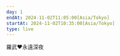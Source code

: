 ```yaml
---
day: 1
endAt: 2024-11-02T11:05:00[Asia/Tokyo]
startAt: 2024-11-02T10:35:00[Asia/Tokyo]
type: live
---
```


羅武❤︎永遠深夜
